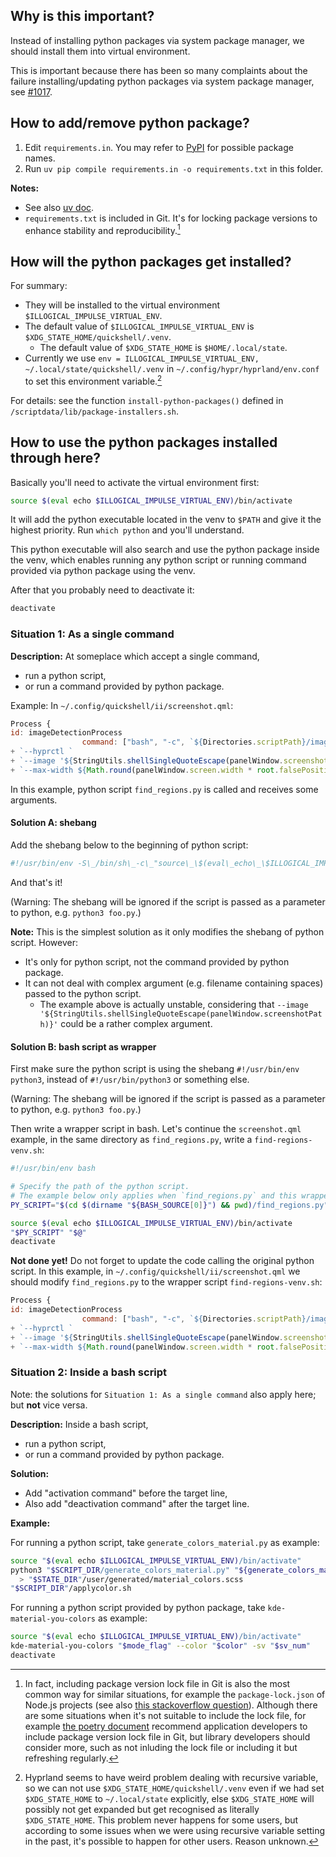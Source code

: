 ## Why is this important?
Instead of installing python packages via system package manager, we should install them into virtual environment.

This is important because there has been so many complaints about the failure installing/updating python packages via system package manager, see [#1017](https://github.com/end-4/dots-hyprland/issues/1017).

## How to add/remove python package?

1. Edit `requirements.in`. You may refer to [PyPI](https://pypi.org/) for possible package names.
2. Run `uv pip compile requirements.in -o requirements.txt` in this folder.

**Notes:**
- See also [uv doc](https://docs.astral.sh/uv/pip/dependencies/#using-requirementsin).
- `requirements.txt` is included in Git. It's for locking package versions to enhance stability and reproducibility.[^1]

[^1]: In fact, including package version lock file in Git is also the most common way for similar situations, for example the `package-lock.json` of Node.js projects (see also [this stackoverflow question](https://stackoverflow.com/questions/48524417/should-the-package-lock-json-file-be-added-to-gitignore)). Although there are some situations when it's not suitable to include the lock file, for example [the poetry document](https://python-poetry.org/docs/basic-usage/#committing-your-poetrylock-file-to-version-control) recommend application developers to include package version lock file in Git, but library developers should consider more, such as not inluding the lock file or including it but refreshing regularly.

## How will the python packages get installed?

For summary:
- They will be installed to the virtual environment `$ILLOGICAL_IMPULSE_VIRTUAL_ENV`.
- The default value of `$ILLOGICAL_IMPULSE_VIRTUAL_ENV` is `$XDG_STATE_HOME/quickshell/.venv`.
  - The default value of `$XDG_STATE_HOME` is `$HOME/.local/state`.
- Currently we use `env = ILLOGICAL_IMPULSE_VIRTUAL_ENV, ~/.local/state/quickshell/.venv` in `~/.config/hypr/hyprland/env.conf` to set this environment variable.[^2]

For details: see the function `install-python-packages()` defined in `/scriptdata/lib/package-installers.sh`.

[^2]: Hyprland seems to have weird problem dealing with recursive variable, so we can not use `$XDG_STATE_HOME/quickshell/.venv` even if we had set `$XDG_STATE_HOME` to `~/.local/state` explicitly, else `$XDG_STATE_HOME` will possibly not get expanded but get recognised as literally `$XDG_STATE_HOME`. This problem never happens for some users, but according to some issues when we were using recursive variable setting in the past, it's possible to happen for other users. Reason unknown.

## How to use the python packages installed through here?

Basically you'll need to activate the virtual environment first:
```bash
source $(eval echo $ILLOGICAL_IMPULSE_VIRTUAL_ENV)/bin/activate
```

It will add the python executable located in the venv to `$PATH` and give it the highest priority.
Run `which python` and you'll understand.

This python executable will also search and use the python package inside the venv,
which enables running any python script or running command provided via python package using the venv.

After that you probably need to deactivate it:
```bash
deactivate
```

### Situation 1: As a single command
**Description:** At someplace which accept a single command,
- run a python script,
- or run a command provided by python package.

Example: In `~/‎.config/quickshell/ii/screenshot.qml`:
```qml
Process {
id: imageDetectionProcess
                command: ["bash", "-c", `${Directories.scriptPath}/images/find_regions.py ` 
+ `--hyprctl ` 
+ `--image '${StringUtils.shellSingleQuoteEscape(panelWindow.screenshotPath)}' ` 
+ `--max-width ${Math.round(panelWindow.screen.width * root.falsePositivePreventionRatio)} ` 
```
In this example, python script `find_regions.py` is called and receives some arguments.

#### Solution A: shebang

Add the shebang below to the beginning of python script:
```python
#!/usr/bin/env -S\_/bin/sh\_-c\_"source\_\$(eval\_echo\_\$ILLOGICAL_IMPULSE_VIRTUAL_ENV)/bin/activate&&exec\_python\_-E\_"\$0"\_"\$@""
```
And that's it!

(Warning: The shebang will be ignored if the script is passed as a parameter to python, e.g. `python3 foo.py`.)

**Note:** This is the simplest solution as it only modifies the shebang of python script.
However:
- It's only for python script, not the command provided by python package.
- It can not deal with complex argument (e.g. filename containing spaces) passed to the python script.
  - The example above is actually unstable, considering that `--image '${StringUtils.shellSingleQuoteEscape(panelWindow.screenshotPath)}'` could be a rather complex argument.

#### Solution B: bash script as wrapper

First make sure the python script is using the shebang `#!/usr/bin/env python3`, instead of `#!/usr/bin/python3` or something else.

(Warning: The shebang will be ignored if the script is passed as a parameter to python, e.g. `python3 foo.py`.)

Then write a wrapper script in bash.
Let's continue the `screenshot.qml` example, in the same directory as `find_regions.py`, write a `find-regions-venv.sh`:
```bash
#!/usr/bin/env bash

# Specify the path of the python script.
# The example below only applies when `find_regions.py` and this wrapper script are under the same folder.
PY_SCRIPT="$(cd $(dirname "${BASH_SOURCE[0]}") && pwd)/find_regions.py"

source $(eval echo $ILLOGICAL_IMPULSE_VIRTUAL_ENV)/bin/activate
"$PY_SCRIPT" "$@"
deactivate
```
**Not done yet!** Do not forget to update the code calling the original python script.
In this example, in `~/‎.config/quickshell/ii/screenshot.qml` we should modify `find_regions.py` to the wrapper script `find-regions-venv.sh`:
```qml
Process {
id: imageDetectionProcess
                command: ["bash", "-c", `${Directories.scriptPath}/images/find-regions-venv.sh ` 
+ `--hyprctl ` 
+ `--image '${StringUtils.shellSingleQuoteEscape(panelWindow.screenshotPath)}' ` 
+ `--max-width ${Math.round(panelWindow.screen.width * root.falsePositivePreventionRatio)} ` 
```

### Situation 2: Inside a bash script
Note: the solutions for `Situation 1: As a single command` also apply here; but **not** vice versa.

**Description:**
Inside a bash script,
- run a python script,
- or run a command provided by python package.

**Solution:**
- Add "activation command" before the target line,
- Also add "deactivation command" after the target line.

**Example:**

For running a python script,
take `generate_colors_material.py` as example:
```bash
source "$(eval echo $ILLOGICAL_IMPULSE_VIRTUAL_ENV)/bin/activate"
python3 "$SCRIPT_DIR/generate_colors_material.py" "${generate_colors_material_args[@]}" \
  > "$STATE_DIR"/user/generated/material_colors.scss
"$SCRIPT_DIR"/applycolor.sh
```

For running a python script provided by python package,
take `kde-material-you-colors` as example:
```bash
source "$(eval echo $ILLOGICAL_IMPULSE_VIRTUAL_ENV)/bin/activate"
kde-material-you-colors "$mode_flag" --color "$color" -sv "$sv_num"
deactivate
```



